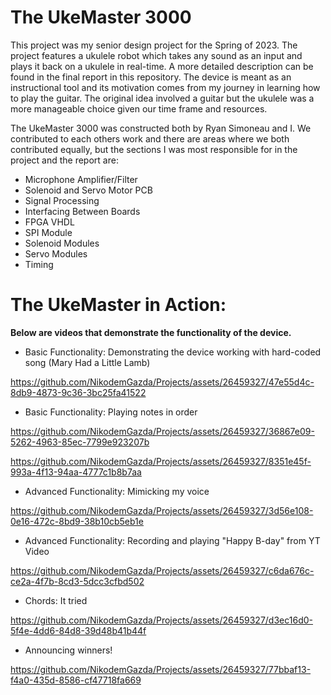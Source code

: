 # The UkeMaster 3000
This project was my senior design project for the Spring of 2023. The project features a ukulele robot which takes any sound as an input and plays it back on a ukulele in real-time. A more detailed description can be found in the final report in this repository. The device is meant as an instructional tool and its motivation comes from my journey in learning how to play the guitar. The original idea involved a guitar but the ukulele was a more manageable choice given our time frame and resources.

The UkeMaster 3000 was constructed both by Ryan Simoneau and I. We contributed to each others work and there are areas where we both contributed equally, but the sections I was most responsible for in the project and the report are:
- Microphone Amplifier/Filter
- Solenoid and Servo Motor PCB
- Signal Processing
- Interfacing Between Boards
- FPGA VHDL
- SPI Module
- Solenoid Modules
- Servo Modules
- Timing 

# The UkeMaster in Action:
**Below are videos that demonstrate the functionality of the device.**
- Basic Functionality: Demonstrating the device working with hard-coded song (Mary Had a Little Lamb)

https://github.com/NikodemGazda/Projects/assets/26459327/47e55d4c-8db9-4873-9c36-3bc25fa41522

- Basic Functionality: Playing notes in order

https://github.com/NikodemGazda/Projects/assets/26459327/36867e09-5262-4963-85ec-7799e923207b

https://github.com/NikodemGazda/Projects/assets/26459327/8351e45f-993a-4f13-94aa-4777c1b8b7aa

- Advanced Functionality: Mimicking my voice

https://github.com/NikodemGazda/Projects/assets/26459327/3d56e108-0e16-472c-8bd9-38b10cb5eb1e

- Advanced Functionality: Recording and playing "Happy B-day" from YT Video

https://github.com/NikodemGazda/Projects/assets/26459327/c6da676c-ce2a-4f7b-8cd3-5dcc3cfbd502

- Chords: It tried

https://github.com/NikodemGazda/Projects/assets/26459327/d3ec16d0-5f4e-4dd6-84d8-39d48b41b44f

- Announcing winners!

https://github.com/NikodemGazda/Projects/assets/26459327/77bbaf13-f4a0-435d-8586-cf47718fa669
